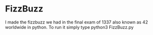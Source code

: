 # FizzBuzz
I made the fizzbuzz we had in the final exam of 1337 also known as 42 worldwide in python.
To run it simply type python3 FizzBuzz.py
